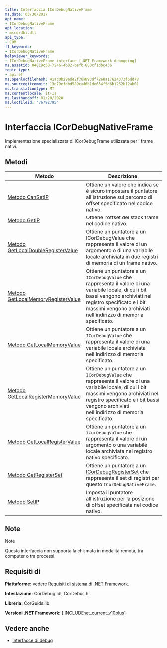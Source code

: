 ```yaml
---
title: Interfaccia ICorDebugNativeFrame
ms.date: 03/30/2017
api_name:
- ICorDebugNativeFrame
api_location:
- mscordbi.dll
api_type:
- COM
f1_keywords:
- ICorDebugNativeFrame
helpviewer_keywords:
- ICorDebugNativeFrame interface [.NET Framework debugging]
ms.assetid: 04819c58-7246-4b32-befb-680cf1dbc436
topic_type:
- apiref
ms.openlocfilehash: 41ac0b29ade2f78b893df72e8a17624373f6dd78
ms.sourcegitcommit: 13e79efdbd589cad6b1de634f5d6b1262b12ab01
ms.translationtype: MT
ms.contentlocale: it-IT
ms.lasthandoff: 01/28/2020
ms.locfileid: "76792795"
---
```

# <a name="icordebugnativeframe-interface"></a>Interfaccia ICorDebugNativeFrame

Implementazione specializzata di ICorDebugFrame utilizzata per i frame nativi.  
  
## <a name="methods"></a>Metodi  
  
|Metodo|Descrizione|  
|------------|-----------------|  
|[Metodo CanSetIP](icordebugnativeframe-cansetip-method.md)|Ottiene un valore che indica se è sicuro impostare il puntatore all'istruzione sul percorso di offset specificato nel codice nativo.|  
|[Metodo GetIP](icordebugnativeframe-getip-method.md)|Ottiene l'offset del stack frame nel codice nativo.|  
|[Metodo GetLocalDoubleRegisterValue](icordebugnativeframe-getlocaldoubleregistervalue-method.md)|Ottiene un puntatore a un ICorDebugValue che rappresenta il valore di un argomento o di una variabile locale archiviata in due registri di memoria di un frame nativo.|  
|[Metodo GetLocalMemoryRegisterValue](icordebugnativeframe-getlocalmemoryregistervalue-method.md)|Ottiene un puntatore a un `ICorDebugValue` che rappresenta il valore di una variabile locale, di cui i bit bassi vengono archiviati nel registro specificato e i bit massimi vengono archiviati nell'indirizzo di memoria specificato.|  
|[Metodo GetLocalMemoryValue](icordebugnativeframe-getlocalmemoryvalue-method.md)|Ottiene un puntatore a un `ICorDebugValue` che rappresenta il valore di una variabile locale archiviata nell'indirizzo di memoria specificato.|  
|[Metodo GetLocalRegisterMemoryValue](icordebugnativeframe-getlocalregistermemoryvalue-method.md)|Ottiene un puntatore a un `ICorDebugValue` che rappresenta il valore di una variabile locale, di cui i bit massimi vengono archiviati nel registro specificato e i bit bassi vengono archiviati nell'indirizzo di memoria specificato.|  
|[Metodo GetLocalRegisterValue](icordebugnativeframe-getlocalregistervalue-method.md)|Ottiene un puntatore a un `ICorDebugValue` che rappresenta il valore di un argomento o una variabile locale archiviata nel registro nativo specificato.|  
|[Metodo GetRegisterSet](icordebugnativeframe-getregisterset-method.md)|Ottiene un puntatore a un [ICorDebugRegisterSet](icordebugregisterset-interface.md) che rappresenta il set di registri per questo `ICorDebugNativeFrame`.|  
|[Metodo SetIP](icordebugnativeframe-setip-method.md)|Imposta il puntatore all'istruzione per la posizione di offset specificata nel codice nativo.|  
  
## <a name="remarks"></a>Note  
  
> [!NOTE]
> Questa interfaccia non supporta la chiamata in modalità remota, tra computer o tra processi.  
  
## <a name="requirements"></a>Requisiti di  
 **Piattaforme:** vedere [Requisiti di sistema di .NET Framework](../../../../docs/framework/get-started/system-requirements.md).  
  
 **Intestazione:** CorDebug.idl, CorDebug.h  
  
 **Libreria:** CorGuids.lib  
  
 **Versioni .NET Framework:** [!INCLUDE[net_current_v10plus](../../../../includes/net-current-v10plus-md.md)]  
  
## <a name="see-also"></a>Vedere anche

- [Interfacce di debug](debugging-interfaces.md)
